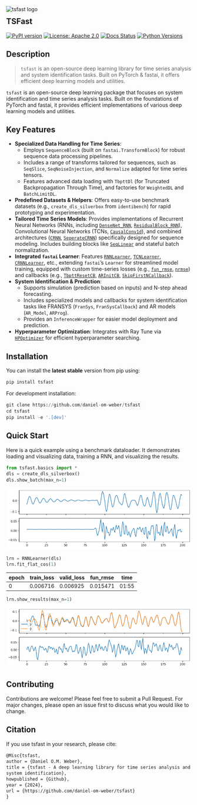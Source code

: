 

<img src="https://raw.githubusercontent.com/daniel-om-weber/tsfast/main/assets/logo.svg" width="200" align="left" alt="tsfast logo">

<!-- WARNING: THIS FILE WAS AUTOGENERATED! DO NOT EDIT! -->

## TSFast

[![PyPI
version](https://badge.fury.io/py/tsfast.svg)](https://badge.fury.io/py/tsfast)
[![License: Apache
2.0](https://img.shields.io/badge/License-Apache_2.0-blue.svg)](https://opensource.org/licenses/Apache-2.0)
[![Docs
Status](https://img.shields.io/badge/docs-up_to_date-brightgreen.svg)](https://daniel-om-weber.github.io/tsfast/)
[![Python
Versions](https://img.shields.io/pypi/pyversions/tsfast.png)](https://pypi.org/project/tsfast/)

## Description

> `tsfast` is an open-source deep learning library for time series
> analysis and system identification tasks. Built on PyTorch & fastai,
> it offers efficient deep learning models and utilities.

`tsfast` is an open-source deep learning package that focuses on system
identification and time series analysis tasks. Built on the foundations
of PyTorch and fastai, it provides efficient implementations of various
deep learning models and utilities.

## Key Features

- **Specialized Data Handling for Time Series**:
  - Employs `SequenceBlock` (built on `fastai.TransformBlock`) for
    robust sequence data processing pipelines.
  - Includes a range of transforms tailored for sequences, such as
    `SeqSlice`, `SeqNoiseInjection`, and `Normalize` adapted for time
    series tensors.
  - Features advanced data loading with `TbpttDl` (for Truncated
    Backpropagation Through Time), and factories for `WeightedDL` and
    `BatchLimitDL`.
- **Predefined Datasets & Helpers**: Offers easy-to-use benchmark
  datasets (e.g., `create_dls_silverbox` from `identibench`) for rapid
  prototyping and experimentation.
- **Tailored Time Series Models**: Provides implementations of Recurrent
  Neural Networks (RNNs, including
  [`DenseNet_RNN`](https://daniel-om-weber.github.io/tsfast/03_models/rnn.html#densenet_rnn),
  [`ResidualBlock_RNN`](https://daniel-om-weber.github.io/tsfast/03_models/rnn.html#residualblock_rnn)),
  Convolutional Neural Networks (TCNs,
  [`CausalConv1d`](https://daniel-om-weber.github.io/tsfast/03_models/cnn.html#causalconv1d)),
  and combined architectures
  ([`CRNN`](https://daniel-om-weber.github.io/tsfast/03_models/cnn.html#crnn),
  [`SeperateCRNN`](https://daniel-om-weber.github.io/tsfast/03_models/cnn.html#seperatecrnn))
  specifically designed for sequence modeling. Includes building blocks
  like
  [`SeqLinear`](https://daniel-om-weber.github.io/tsfast/03_models/layers.html#seqlinear)
  and stateful batch normalization.
- **Integrated `fastai` Learner**: Features
  [`RNNLearner`](https://daniel-om-weber.github.io/tsfast/02_learner/learner.html#rnnlearner),
  [`TCNLearner`](https://daniel-om-weber.github.io/tsfast/02_learner/learner.html#tcnlearner),
  [`CRNNLearner`](https://daniel-om-weber.github.io/tsfast/02_learner/learner.html#crnnlearner),
  etc., extending `fastai`’s `Learner` for streamlined model training,
  equipped with custom time-series losses (e.g.,
  [`fun_rmse`](https://daniel-om-weber.github.io/tsfast/02_learner/losses.html#fun_rmse),
  [`nrmse`](https://daniel-om-weber.github.io/tsfast/02_learner/losses.html#nrmse))
  and callbacks (e.g.,
  [`TbpttResetCB`](https://daniel-om-weber.github.io/tsfast/00_data/loader.html#tbpttresetcb),
  [`ARInitCB`](https://daniel-om-weber.github.io/tsfast/02_learner/callbacks.html#arinitcb),
  [`SkipFirstNCallback`](https://daniel-om-weber.github.io/tsfast/02_learner/callbacks.html#skipfirstncallback)).
- **System Identification & Prediction**:
  - Supports simulation (prediction based on inputs) and N-step ahead
    forecasting.
  - Includes specialized models and callbacks for system identification
    tasks like FRANSYS (`FranSys`, `FranSysCallback`) and AR models
    (`AR_Model`, `ARProg`).
  - Provides an `InferenceWrapper` for easier model deployment and
    prediction.
- **Hyperparameter Optimization**: Integrates with Ray Tune via
  [`HPOptimizer`](https://daniel-om-weber.github.io/tsfast/tune.html#hpoptimizer)
  for efficient hyperparameter searching.

## Installation

You can install the **latest stable** version from pip using:

``` python
pip install tsfast
```

For development installation:

``` python
git clone https://github.com/daniel-om-weber/tsfast
cd tsfast
pip install -e '.[dev]'
```

## Quick Start

Here is a quick example using a benchmark dataloader. It demonstrates
loading and visualizing data, training a RNN, and visualizing the
results.

``` python
from tsfast.basics import *
dls = create_dls_silverbox()
dls.show_batch(max_n=1)
```

![](index_files/figure-commonmark/cell-2-output-1.png)

``` python
lrn = RNNLearner(dls)
lrn.fit_flat_cos(1)
```

<style>
    /* Turns off some styling */
    progress {
        /* gets rid of default border in Firefox and Opera. */
        border: none;
        /* Needs to be in here for Safari polyfill so background images work as expected. */
        background-size: auto;
    }
    progress:not([value]), progress:not([value])::-webkit-progress-bar {
        background: repeating-linear-gradient(45deg, #7e7e7e, #7e7e7e 10px, #5c5c5c 10px, #5c5c5c 20px);
    }
    .progress-bar-interrupted, .progress-bar-interrupted::-webkit-progress-bar {
        background: #F44336;
    }
</style>

| epoch | train_loss | valid_loss | fun_rmse | time  |
|-------|------------|------------|----------|-------|
| 0     | 0.006716   | 0.006925   | 0.015471 | 01:55 |

``` python
lrn.show_results(max_n=1)
```

<style>
    /* Turns off some styling */
    progress {
        /* gets rid of default border in Firefox and Opera. */
        border: none;
        /* Needs to be in here for Safari polyfill so background images work as expected. */
        background-size: auto;
    }
    progress:not([value]), progress:not([value])::-webkit-progress-bar {
        background: repeating-linear-gradient(45deg, #7e7e7e, #7e7e7e 10px, #5c5c5c 10px, #5c5c5c 20px);
    }
    .progress-bar-interrupted, .progress-bar-interrupted::-webkit-progress-bar {
        background: #F44336;
    }
</style>

![](index_files/figure-commonmark/cell-4-output-3.png)

## Contributing

Contributions are welcome! Please feel free to submit a Pull Request.
For major changes, please open an issue first to discuss what you would
like to change.

## Citation

If you use tsfast in your research, please cite:

``` text
@Misc{tsfast,
author = {Daniel O.M. Weber},
title = {tsfast - A deep learning library for time series analysis and system identification},
howpublished = {Github},
year = {2024},
url = {https://github.com/daniel-om-weber/tsfast}
}
```
